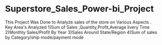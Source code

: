 # Superstore_Sales_Power-bi_Project
This Project Was Done to Analyze sales of the store on Various Aspects .
Key Area's Analyzed
1)Sum of Sales ,Quantity,Profit,Average livery Time
2)Monthly Sales/Profit By Year
3)Sales Around State/Region
4)Sum of sales by Category/ship mode/payment mode
